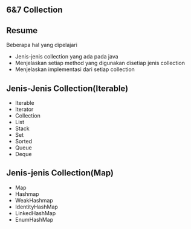 ## 6&7 Collection
## Resume
Beberapa hal yang dipelajari 
- Jenis-jenis collection yang ada pada java
- Menjelaskan setiap method yang digunakan disetiap jenis collection
- Menjelaskan implementasi dari setiap collection
## Jenis-Jenis Collection(Iterable)
- Iterable
- Iterator
- Collection
- List
- Stack
- Set
- Sorted
- Queue
- Deque
## Jenis-jenis Collection(Map)
- Map
- Hashmap
- WeakHashmap
- IdentityHashMap
- LinkedHashMap
- EnumHashMap